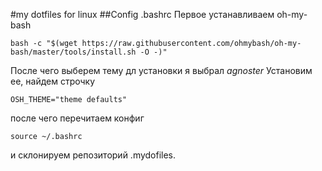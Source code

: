 #my dotfiles for linux
##Config .bashrc
  Первое устанавливаем oh-my-bash
```
bash -c "$(wget https://raw.githubusercontent.com/ohmybash/oh-my-bash/master/tools/install.sh -O -)"
```
После чего выберем тему дл установки я выбрал *agnoster*
Установим ее, найдем строчку
```
OSH_THEME="theme defaults"
```
после чего перечитаем конфиг 
```
source ~/.bashrc
```
и склонируем репозиторий .mydofiles.
